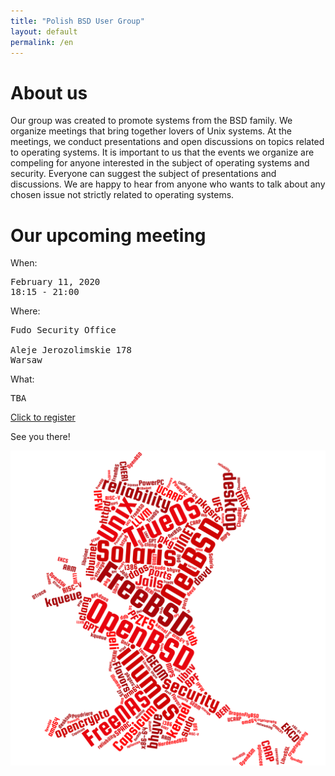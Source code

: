 ```yaml
---
title: "Polish BSD User Group"
layout: default
permalink: /en
---
```

<h1>About us</h1>
<p>Our group was created to promote systems from the BSD family. We organize meetings that bring together lovers of Unix systems. At the meetings, we conduct presentations and open discussions on topics related to operating systems. It is important to us that the events we organize are compeling for anyone interested in the subject of operating systems and security. Everyone can suggest the subject of presentations and discussions. We are happy to hear from anyone who wants to talk about any chosen issue not strictly related to operating systems.</p>

<h1>Our upcoming meeting</h1>

When:
<pre>
February 11, 2020
18:15 - 21:00
</pre>
Where:
<pre>
Fudo Security Office

Aleje Jerozolimskie 178
Warsaw
</pre>
What:
<pre style="white-space: pre-wrap;">
TBA
</pre>

<a href="/registration">Click to register</a>

See you there!

![Topics](bsd-words-cloud.png)
